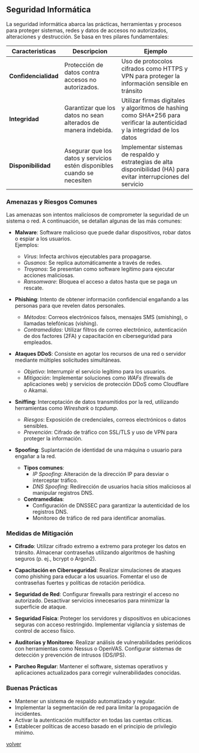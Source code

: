 ## Seguridad Informática

La seguridad informática abarca las prácticas, herramientas y procesos para proteger sistemas, redes y datos de accesos no autorizados, alteraciones y destrucción. Se basa en tres pilares fundamentales:

| Caracteristicas | Descripcion | Ejemplo |
|-|-|-|
| __Confidencialidad__ | Protección de datos contra accesos no autorizados. | Uso de protocolos cifrados como HTTPS y VPN para proteger la información sensible en tránsito |
| __Integridad__ | Garantizar que los datos no sean alterados de manera indebida. | Utilizar firmas digitales y algoritmos de hashing como SHA*256 para verificar la autenticidad y la integridad de los datos |
| __Disponibilidad__ | Asegurar que los datos y servicios estén disponibles cuando se necesiten | Implementar sistemas de respaldo y estrategias de alta disponibilidad (HA) para evitar interrupciones del servicio |

### Amenazas y Riesgos Comunes

Las amenazas son intentos maliciosos de comprometer la seguridad de un sistema o red. A continuación, se detallan algunas de las más comunes:

* __Malware__: Software malicioso que puede dañar dispositivos, robar datos o espiar a los usuarios.  
  Ejemplos:  
  * _Virus_: Infecta archivos ejecutables para propagarse.  
  * _Gusanos_: Se replica automáticamente a través de redes.  
  * _Troyanos_: Se presentan como software legítimo para ejecutar acciones maliciosas.  
  * _Ransomware_: Bloquea el acceso a datos hasta que se paga un rescate.

* __Phishing__: Intento de obtener información confidencial engañando a las personas para que revelen datos personales.  
  * _Métodos_: Correos electrónicos falsos, mensajes SMS (smishing), o llamadas telefónicas (vishing).  
  * _Contramedidas_: Utilizar filtros de correo electrónico, autenticación de dos factores (2FA) y capacitación en ciberseguridad para empleados.

* __Ataques DDoS__: Consiste en agotar los recursos de una red o servidor mediante múltiples solicitudes simultáneas.  
  * _Objetivo_: Interrumpir el servicio legítimo para los usuarios.  
  * _Mitigación_: Implementar soluciones como _WAFs_ (firewalls de aplicaciones web) y servicios de protección DDoS como Cloudflare o Akamai.

* __Sniffing__: Interceptación de datos transmitidos por la red, utilizando herramientas como _Wireshark_ o _tcpdump_.  
  * _Riesgos_: Exposición de credenciales, correos electrónicos o datos sensibles.  
  * _Prevención_: Cifrado de tráfico con SSL/TLS y uso de VPN para proteger la información.

* __Spoofing__: Suplantación de identidad de una máquina o usuario para engañar a la red.  
  * __Tipos comunes__:  
    * _IP Spoofing_: Alteración de la dirección IP para desviar o interceptar tráfico.  
    * _DNS Spoofing_: Redirección de usuarios hacia sitios maliciosos al manipular registros DNS.  
  * __Contramedidas__:  
    * Configuración de DNSSEC para garantizar la autenticidad de los registros DNS.  
    * Monitoreo de tráfico de red para identificar anomalías.

### Medidas de Mitigación

* __Cifrado__: Utilizar cifrado extremo a extremo para proteger los datos en tránsito. Almacenar contraseñas utilizando algoritmos de hashing seguros (p. ej., bcrypt o Argon2).

* __Capacitación en Ciberseguridad__: Realizar simulaciones de ataques como phishing para educar a los usuarios. Fomentar el uso de contraseñas fuertes y políticas de rotación periódica.

* __Seguridad de Red__: Configurar firewalls para restringir el acceso no autorizado. Desactivar servicios innecesarios para minimizar la superficie de ataque.

* __Seguridad Física__: Proteger los servidores y dispositivos en ubicaciones seguras con acceso restringido. Implementar vigilancia y sistemas de control de acceso físico.

* __Auditorías y Monitoreo__: Realizar análisis de vulnerabilidades periódicos con herramientas como Nessus o OpenVAS. Configurar sistemas de detección y prevención de intrusos (IDS/IPS).

* __Parcheo Regular__: Mantener el software, sistemas operativos y aplicaciones actualizados para corregir vulnerabilidades conocidas.

### Buenas Prácticas

* Mantener un sistema de respaldo automatizado y regular.  
* Implementar la segmentación de red para limitar la propagación de incidentes.  
* Activar la autenticación multifactor en todas las cuentas críticas.  
* Establecer políticas de acceso basado en el principio de privilegio mínimo.

[volver](../readme.md)
